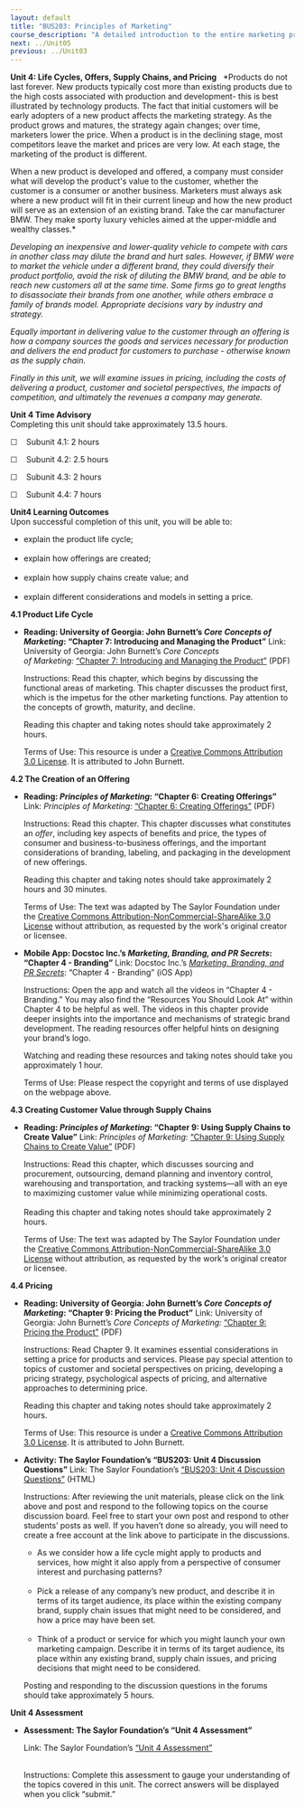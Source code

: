 ```yaml
---
layout: default
title: "BUS203: Principles of Marketing"
course_description: "A detailed introduction to the entire marketing process, identifying a customer base and the range of marketing decisions that an organization must make in order to create value that appeals to consumers."
next: ../Unit05
previous: ../Unit03
---
```

**Unit 4: Life Cycles, Offers, Supply Chains, and Pricing** <span
id="4"></span> 
*Products do not last forever. New products typically cost more than
existing products due to the high costs associated with production and
development- this is best illustrated by technology products. The fact
that initial customers will be early adopters of a new product affects
the marketing strategy. As the product grows and matures, the strategy
again changes; over time, marketers lower the price. When a product is
in the declining stage, most competitors leave the market and prices are
very low. At each stage, the marketing of the product is different.  
  
 When a new product is developed and offered, a company must consider
what will develop the product's value to the customer, whether the
customer is a consumer or another business. Marketers must always ask
where a new product will fit in their current lineup and how the new
product will serve as an extension of an existing brand. Take the car
manufacturer BMW. They make sporty luxury vehicles aimed at the
upper-middle and wealthy classes.*  
  
 *Developing an inexpensive and lower-quality vehicle to compete with
cars in another class may dilute the brand and hurt sales. However, if
BMW were to market the vehicle under a different brand, they could
diversify their product portfolio, avoid the risk of diluting the BMW
brand, and be able to reach new customers all at the same time. Some
firms go to great lengths to disassociate their brands from one another,
while others embrace a family of brands model. Appropriate decisions
vary by industry and strategy.*  
  
 *Equally important in delivering value to the customer through an
offering is how a company sources the goods and services necessary for
production and delivers the end product for customers to purchase -
otherwise known as the supply chain.*  
  
 *Finally in this unit, we will examine issues in pricing, including the
costs of delivering a product, customer and societal perspectives, the
impacts of competition, and ultimately the revenues a company may
generate.*

**Unit 4 Time Advisory**  
Completing this unit should take approximately 13.5 hours.  
  
 ☐    Subunit 4.1: 2 hours  
  
 ☐    Subunit 4.2: 2.5 hours  
  
 ☐    Subunit 4.3: 2 hours  
  
 ☐    Subunit 4.4: 7 hours

**Unit4 Learning Outcomes**  
Upon successful completion of this unit, you will be able to:  
-   explain the product life cycle;  
      
-   explain how offerings are created;  
      
-   explain how supply chains create value; and  
      
-   explain different considerations and models in setting a price.

**4.1 Product Life Cycle** <span id="4.1"></span> 
-   **Reading: University of Georgia: John Burnett’s *Core Concepts of
    Marketing*: “Chapter 7: Introducing and Managing the Product”**
    Link: University of Georgia: John Burnett’s *Core Concepts
    of* *Marketing:* [“Chapter 7: Introducing and Managing the
    Product”](http://www.saylor.org/site/wp-content/uploads/2012/12/BUS203-4.1_Introducing-and-managing-the-product.pdf) (PDF)  
      
     Instructions: Read this chapter, which begins by discussing the
    functional areas of marketing. This chapter discusses the product
    first, which is the impetus for the other marketing functions. Pay
    attention to the concepts of growth, maturity, and decline.  
      
     Reading this chapter and taking notes should take approximately 2
    hours.  
      
     Terms of Use: This resource is under a [Creative Commons
    Attribution 3.0
    License](http://creativecommons.org/licenses/by/3.0/). It is
    attributed to John Burnett.

**4.2 The Creation of an Offering** <span id="4.2"></span> 
-   **Reading: *Principles of Marketing*: “Chapter 6: Creating
    Offerings”**
    Link: *Principles of Marketing:* [“Chapter 6: Creating
    Offerings”](http://www.saylor.org/site/wp-content/uploads/2013/02/BUS203-PoM-Ch6.pdf) (PDF)  
      
     Instructions: Read this chapter. This chapter discusses what
    constitutes an *offer*, including key aspects of benefits and price,
    the types of consumer and business-to-business offerings, and the
    important considerations of branding, labeling, and packaging in the
    development of new offerings.  
      
     Reading this chapter and taking notes should take approximately 2
    hours and 30 minutes.  
      
     Terms of Use: The text was adapted by The Saylor Foundation under
    the [Creative Commons Attribution-NonCommercial-ShareAlike 3.0
    License](http://creativecommons.org/licenses/by-nc-sa/3.0/) without
    attribution, as requested by the work's original creator or
    licensee.

-   **Mobile App: Docstoc Inc.’s *Marketing, Branding, and PR Secrets*:
    “Chapter 4 - Branding”**
    Link: Docstoc Inc.’s [*Marketing, Branding, and PR
    Secrets*](https://itunes.apple.com/us/app/marketing-branding-pr-secrets/id511472697?mt=8):
    “Chapter 4 - Branding” (iOS App)  
      
     Instructions: Open the app and watch all the videos in “Chapter 4 -
    Branding.” You may also find the “Resources You Should Look At”
    within Chapter 4 to be helpful as well. The videos in this chapter
    provide deeper insights into the importance and mechanisms of
    strategic brand development. The reading resources offer helpful
    hints on designing your brand’s logo.  
      
     Watching and reading these resources and taking notes should take
    you approximately 1 hour.  
      
     Terms of Use: Please respect the copyright and terms of use
    displayed on the webpage above.

**4.3 Creating Customer Value through Supply Chains** <span
id="4.3"></span> 
-   **Reading: *Principles of Marketing*: “Chapter 9: Using Supply
    Chains to Create Value”**
    Link: *Principles of Marketing*: [“Chapter 9: Using Supply Chains to
    Create
    Value”](http://www.saylor.org/site/wp-content/uploads/2013/02/BUS203-PoM-Ch9.pdf) (PDF)  
      
     Instructions: Read this chapter, which discusses sourcing and
    procurement, outsourcing, demand planning and inventory control,
    warehousing and transportation, and tracking systems—all with an eye
    to maximizing customer value while minimizing operational costs.  
        
     Reading this chapter and taking notes should take approximately 2
    hours.  
      
     Terms of Use: The text was adapted by The Saylor Foundation under
    the [Creative Commons Attribution-NonCommercial-ShareAlike 3.0
    License](http://creativecommons.org/licenses/by-nc-sa/3.0/) without
    attribution, as requested by the work's original creator or
    licensee. 

**4.4 Pricing** <span id="4.4"></span> 
-   **Reading: University of Georgia: John Burnett’s *Core Concepts of
    Marketing*: “Chapter 9: Pricing the Product”**
    Link: University of Georgia: John Burnett’s *Core Concepts
    of* *Marketing:* [“Chapter 9: Pricing the
    Product”](http://www.saylor.org/site/wp-content/uploads/2012/12/BUS203-1.2.2_Pricing-the-product.pdf) (PDF)  
      
     Instructions: Read Chapter 9. It examines essential considerations
    in setting a price for products and services. Please pay special
    attention to topics of customer and societal perspectives on
    pricing, developing a pricing strategy, psychological aspects of
    pricing, and alternative approaches to determining price.  
      
     Reading this chapter and taking notes should take approximately 2
    hours.  
      
     Terms of Use: This resource is under a [Creative Commons
    Attribution 3.0
    License](http://creativecommons.org/licenses/by/3.0/). It is
    attributed to John Burnett.

-   **Activity: The Saylor Foundation’s “BUS203: Unit 4 Discussion
    Questions”**
    Link: The Saylor Foundation’s [“BUS203: Unit 4 Discussion
    Questions”](http://forums.saylor.org/topic/unit-4-life-cycles-offers-supply-chains/) (HTML)  
      
     Instructions: After reviewing the unit materials, please click on
    the link above and post and respond to the following topics on the
    course discussion board. Feel free to start your own post and
    respond to other students’ posts as well. If you haven’t done so
    already, you will need to create a free account at the link above to
    participate in the discussions.

    -   As we consider how a life cycle might apply to products and
        services, how might it also apply from a perspective of consumer
        interest and purchasing patterns?  
          
    -   Pick a release of any company’s new product, and describe it in
        terms of its target audience, its place within the existing
        company brand, supply chain issues that might need to be
        considered, and how a price may have been set.  
          
    -   Think of a product or service for which you might launch your
        own marketing campaign. Describe it in terms of its target
        audience, its place within any existing brand, supply chain
        issues, and pricing decisions that might need to be considered.

    Posting and responding to the discussion questions in the forums
    should take approximately 5 hours.

**Unit 4 Assessment** <span id="4.5"></span> 
-   **Assessment: The Saylor Foundation’s “Unit 4 Assessment”**

    Link: The Saylor Foundation’s [“Unit 4
    Assessment”](http://school.saylor.org/mod/quiz/view.php?id=1501)  
      

    Instructions: Complete this assessment to gauge your understanding
    of the topics covered in this unit. The correct answers will be
    displayed when you click “submit.”


